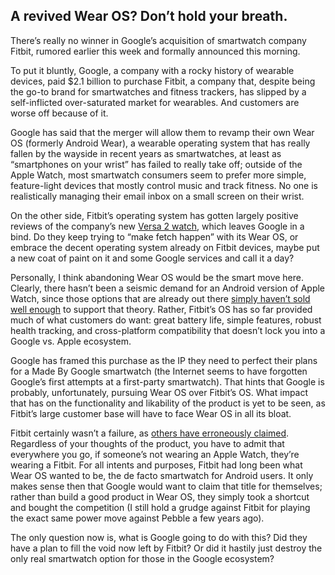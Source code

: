 ## A revived Wear OS? Don’t hold your breath.

There’s really no winner in Google’s acquisition of smartwatch company Fitbit, rumored earlier this week and formally announced this morning.

To put it bluntly, Google, a company with a rocky history of wearable devices, paid $2.1 billion to purchase Fitbit, a company that, despite being the go-to brand for smartwatches and fitness trackers, has slipped by a self-inflicted over-saturated market for wearables. And customers are worse off because of it.

Google has said that the merger will allow them to revamp their own Wear OS (formerly Android Wear), a wearable operating system that has really fallen by the wayside in recent years as smartwatches, at least as “smartphones on your wrist” has failed to really take off; outside of the Apple Watch, most smartwatch consumers seem to prefer more simple, feature-light devices that mostly control music and track fitness. No one is realistically managing their email inbox on a small screen on their wrist.

On the other side, Fitbit’s operating system has gotten largely positive reviews of the company’s new [Versa 2 watch](https://web.archive.org/web/20200804124748/https://www.forbes.com/sites/bensin/2019/11/01/fitbit-versa-2-review-no-surprise-google-wants-to-buy-it-to-replace-wearos/#54740038453c), which leaves Google in a bind. Do they keep trying to “make fetch happen” with its Wear OS, or embrace the decent operating system already on Fitbit devices, maybe put a new coat of paint on it and some Google services and call it a day?

Personally, I think abandoning Wear OS would be the smart move here. Clearly, there hasn’t been a seismic demand for an Android version of Apple Watch, since those options that are already out there [simply haven’t sold well enough](https://web.archive.org/web/20200811080254/https://www.androidcentral.com/samsung-sees-massive-smartwatch-growth-q2-while-wear-os-barely-holds) to support that theory. Rather, Fitbit’s OS has so far provided much of what customers do want: great battery life, simple features, robust health tracking, and cross-platform compatibility that doesn’t lock you into a Google vs. Apple ecosystem.

Google has framed this purchase as the IP they need to perfect their plans for a Made By Google smartwatch (the Internet seems to have forgotten Google’s first attempts at a first-party smartwatch). That hints that Google is probably, unfortunately, pursuing Wear OS over Fitbit’s OS. What impact that has on the functionality and likability of the product is yet to be seen, as Fitbit’s large customer base will have to face Wear OS in all its bloat.

Fitbit certainly wasn’t a failure, as [others have erroneously claimed](https://web.archive.org/web/20191210000425/https://www.androidpolice.com/2019/11/02/pixel-watch-or-not-fitbit-cant-save-googles-failing-wear-os/). Regardless of your thoughts of the product, you have to admit that everywhere you go, if someone’s not wearing an Apple Watch, they’re wearing a Fitbit. For all intents and purposes, Fitbit had long been what Wear OS wanted to be, the de facto smartwatch for Android users. It only makes sense then that Google would want to claim that title for themselves; rather than build a good product in Wear OS, they simply took a shortcut and bought the competition (I still hold a grudge against Fitbit for playing the exact same power move against Pebble a few years ago).

The only question now is, what is Google going to do with this? Did they have a plan to fill the void now left by Fitbit? Or did it hastily just destroy the only real smartwatch option for those in the Google ecosystem?
